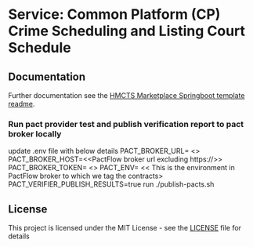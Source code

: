 # Service: Common Platform (CP) Crime Scheduling and Listing Court Schedule

## Documentation

Further documentation see the [HMCTS Marketplace Springboot template readme](https://github.com/hmcts/service-hmcts-marketplace-springboot-template/blob/main/README.md).

### Run pact provider test and publish verification report to pact broker locally

update .env file with below details
PACT_BROKER_URL= <<PactFlow broker url>>
PACT_BROKER_HOST=<<PactFlow broker url excluding https://>>
PACT_BROKER_TOKEN= <<Your PactFlow broker token>>
PACT_ENV= << This is the environment in PactFlow broker to which we tag the contracts>
PACT_VERIFIER_PUBLISH_RESULTS=true
run ./publish-pacts.sh

## License

This project is licensed under the MIT License - see the [LICENSE](LICENSE) file for details
